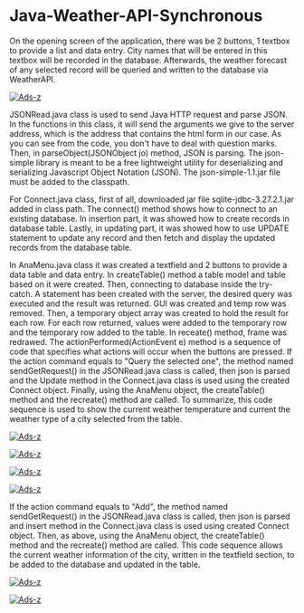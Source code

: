 # Java-Weather-API-Synchronous
On the opening screen of the application, there was be 2 buttons, 1 textbox to provide a list and data entry. City names that will be entered in this textbox will be recorded in the database. Afterwards, the weather forecast of any selected record will be queried and written to the database via WeatherAPI.

<a href="https://ibb.co/nsy9mkQ"><img src="https://i.ibb.co/LzymRp9/Ads-z.png" alt="Ads-z" border="0"></a>

JSONRead.java class is used to send Java HTTP request and parse JSON. In the functions in this class, it will send the arguments we give to the server address, which is the address that contains the html form in our case. As you can see from the code, you don't have to deal with question marks. Then, in parseObject(JSONObject jo) method, JSON is parsing. The json-simple library is meant to be a free lightweight utility for deserializing and serializing Javascript Object Notation (JSON). The json-simple-1.1.jar file must be added to the classpath.

For Connect.java class, first of all, downloaded jar file sqlite-jdbc-3.27.2.1.jar added in class path. The connect() method shows how to connect to an existing database. In insertion part, it was showed how to create records in database table. Lastly, in updating part, it was showed how to use UPDATE statement to update any record and then fetch and display the updated records from the database table.

In AnaMenu.java class it was created a textfield and 2 buttons to provide a data table and data entry. In createTable() method a table model and table based on it were created. Then, connecting to database inside the try-catch. A statement has been created with the server, the desired query was executed and the result was returned. GUI was created and temp row was removed. Then, a temporary object array was created to hold the result for each row. For each row returned, values were added to the temporary row and the temporary row added to the table. In receate() method, frame was redrawed. 
The actionPerformed(ActionEvent e) method is a sequence of code that specifies what actions will occur when the buttons are pressed. 
If the action command equals to "Query the selected one", the method named sendGetRequest() in the JSONRead.java class is called, then json is parsed and the Update method in the Connect.java class is used using the created Connect object. Finally, using the AnaMenu object, the createTable() method and the recreate() method are called.
To summarize, this code sequence is used to show the current weather temperature and current the weather type of a city selected from the table.


<a href="https://ibb.co/GVnBMbL"><img src="https://i.ibb.co/dQj1pzq/Ads-z.png" alt="Ads-z" border="0"></a>

<a href="https://ibb.co/FVpwMf1"><img src="https://i.ibb.co/zJdRYLg/Ads-z.png" alt="Ads-z" border="0"></a>

<a href="https://ibb.co/yRv5ysG"><img src="https://i.ibb.co/Jd627k0/Ads-z.png" alt="Ads-z" border="0"></a>

<a href="https://ibb.co/WpW9FSq"><img src="https://i.ibb.co/JFRL2X0/Ads-z.png" alt="Ads-z" border="0"></a>




If the action command equals to "Add", the method named sendGetRequest() in the JSONRead.java class is called, then json is parsed and insert method in the Connect.java class is used using created Connect object. Then, as above, using the AnaMenu object, the createTable() method and the recreate() method are called.
This code sequence allows the current weather information of the city, written in the textfield section, to be added to the database and updated in the table.

<a href="https://ibb.co/jhm5QhX"><img src="https://i.ibb.co/sjnPNjY/Ads-z.png" alt="Ads-z" border="0"></a>

<a href="https://ibb.co/sWSF62k"><img src="https://i.ibb.co/BnDgrtd/Ads-z.png" alt="Ads-z" border="0"></a>
